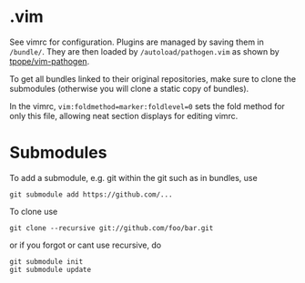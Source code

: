 # .vim
See vimrc for configuration.
Plugins are managed by saving them in `/bundle/`. 
They are then loaded by `/autoload/pathogen.vim` as shown by
[tpope/vim-pathogen](https://github.com/tpope/vim-pathogen).

To get all bundles linked to their original repositories, 
make sure to clone the submodules (otherwise you will clone a static copy of bundles).

In the vimrc, `vim:foldmethod=marker:foldlevel=0` sets the fold method for only
this file, allowing neat section displays for editing vimrc.

# Submodules
To add a submodule, e.g. git within the git such as in bundles, use
```
git submodule add https://github.com/...
```
To clone use
```
git clone --recursive git://github.com/foo/bar.git
```
or if you forgot or cant use recursive, do 
```
git submodule init
git submodule update
```
